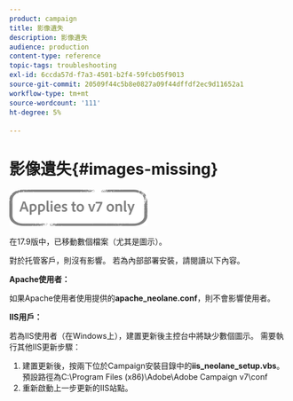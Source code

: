 ```yaml
---
product: campaign
title: 影像遺失
description: 影像遺失
audience: production
content-type: reference
topic-tags: troubleshooting
exl-id: 6ccda57d-f7a3-4501-b2f4-59fcb05f9013
source-git-commit: 20509f44c5b8e0827a09f44dffdf2ec9d11652a1
workflow-type: tm+mt
source-wordcount: '111'
ht-degree: 5%

---
```


# 影像遺失{#images-missing}

![](../../assets/v7-only.svg)

在17.9版中，已移動數個檔案（尤其是圖示）。

對於托管客戶，則沒有影響。 若為內部部署安裝，請閱讀以下內容。

**Apache使用者：**

如果Apache使用者使用提供的&#x200B;**apache_neolane.conf**，則不會影響使用者。

**IIS用戶：**

若為IIS使用者（在Windows上），建置更新後主控台中將缺少數個圖示。 需要執行其他IIS更新步驟：

1. 建置更新後，按兩下位於Campaign安裝目錄中的&#x200B;**iis_neolane_setup.vbs**。 預設路徑為C:\Program Files (x86)\Adobe\Adobe Campaign v7\conf
1. 重新啟動上一步更新的IIS站點。
